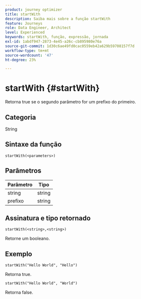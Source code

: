 ```yaml
---
product: journey optimizer
title: startWith
description: Saiba mais sobre a função startWith
feature: Journeys
role: Data Engineer, Architect
level: Experienced
keywords: startWith, função, expressão, jornada
exl-id: 1abdf947-2873-4e45-a26c-cb895980e76a
source-git-commit: 1d30c6ae49fd0cac0559eb42a629b59708157f7d
workflow-type: tm+mt
source-wordcount: '47'
ht-degree: 23%

---
```


# startWith {#startWith}

Retorna true se o segundo parâmetro for um prefixo do primeiro.

## Categoria

String

## Sintaxe da função

`startWith(<parameters>)`

## Parâmetros

| Parâmetro | Tipo |
|-------------|--------|
| string | string |
| prefixo | string |

## Assinatura e tipo retornado

`startWith(<string>,<string>)`

Retorne um booleano.

## Exemplo

`startWith("Hello World", "Hello")`

Retorna true.

`startWith("Hello World", "World")`

Retorna false.
